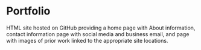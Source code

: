# Portfolio

HTML site hosted on GitHub providing a home page with About information, contact information page with social media and business email, and page with images of prior work linked to the appropriate site locations.